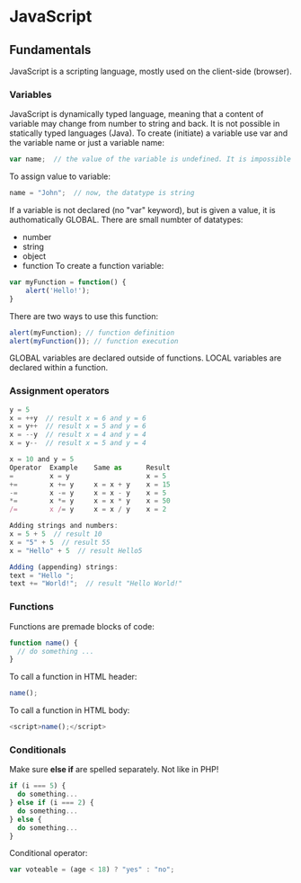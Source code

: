 # JavaScript
## Fundamentals
JavaScript is a scripting language, mostly used on the client-side (browser). 

### Variables
JavaScript is dynamically typed language, meaning that a content of variable
may change from number to string and back. It is not possible in statically typed languages (Java).
To create (initiate) a variable use var and the variable name or just a variable name: 
```javascript
var name;  // the value of the variable is undefined. It is impossible to say what datatype it is.
```
To assign value to variable:
```javascript
name = "John";  // now, the datatype is string
```
If a variable is not declared (no "var" keyword), but is given a value, it is authomatically GLOBAL.
There are small numbter of datatypes:
- number
- string
- object
- function
To create a function variable:
```javascript
var myFunction = function() {
    alert('Hello!');
}
```
There are two ways to use this function:
```javascript
alert(myFunction); // function definition
alert(myFunction()); // function execution
```
GLOBAL variables are declared outside of functions.
LOCAL variables are declared within a function.

### Assignment operators
```javascript
y = 5
x = ++y  // result x = 6 and y = 6
x = y++  // result x = 5 and y = 6
x = --y  // result x = 4 and y = 4
x = y--  // result x = 5 and y = 4

x = 10 and y = 5
Operator  Example    Same as      Result
=         x = y                   x = 5
+=        x += y     x = x + y    x = 15
-=        x -= y     x = x - y    x = 5
*=        x *= y     x = x * y    x = 50
/=        x /= y     x = x / y    x = 2

Adding strings and numbers:
x = 5 + 5  // result 10
x = "5" + 5  // result 55
x = "Hello" + 5  // result Hello5

Adding (appending) strings:
text = "Hello ";
text += "World!";  // result "Hello World!"
```

### Functions
Functions are premade blocks of code:
```javascript
function name() {
  // do something ...
}
```
To call a function in HTML header:
```javascript
name();
```
To call a function in HTML body:
```javascript
<script>name();</script>
```

### Conditionals
Make sure **else if** are spelled separately. Not like in PHP!
```javascript
if (i === 5) {
  do something...
} else if (i === 2) {
  do something...
} else {
  do something...
}
```
Conditional operator:
```javascript
var voteable = (age < 18) ? "yes" : "no";
```
